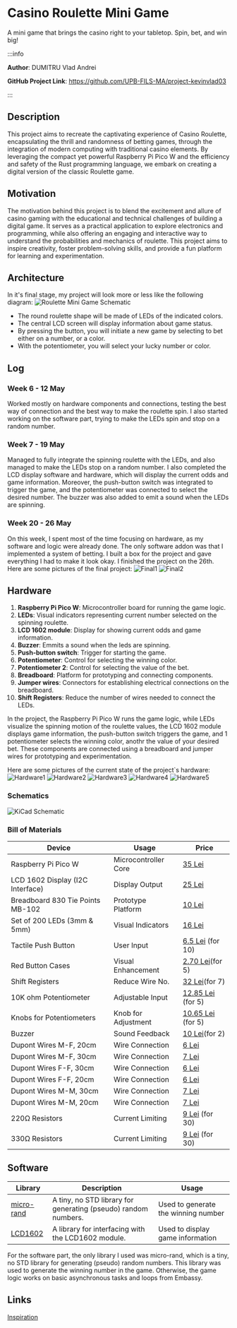# Casino Roulette Mini Game
A mini game that brings the casino right to your tabletop. Spin, bet, and win big!

:::info 

**Author**: DUMITRU Vlad Andrei 

**GitHub Project Link**: https://github.com/UPB-FILS-MA/project-kevinvlad03

:::

## Description

This project aims to recreate the captivating experience of Casino Roulette, encapsulating the thrill and randomness of betting games, through the integration of modern computing with traditional casino elements. By leveraging the compact yet powerful Raspberry Pi Pico W and the efficiency and safety of the Rust programming language, we embark on creating a digital version of the classic Roulette game. 

## Motivation

The motivation behind this project is to blend the excitement and allure of casino gaming with the educational and technical challenges of building a digital game. It serves as a practical application to explore electronics and programming, while also offering an engaging and interactive way to understand the probabilities and mechanics of roulette. This project aims to inspire creativity, foster problem-solving skills, and provide a fun platform for learning and experimentation.

## Architecture 

In it's final stage, my project will look more or less like the following diagram:
![Roulette Mini Game Schematic](./Schematic.png)

* The round roulette shape will be made of LEDs of the indicated colors.
* The central LCD screen will display information about game status.
* By pressing the button, you will initiate a new game by selecting to bet either on a number, or a color.
* With the potentiometer, you will select your lucky number or color.
## Log

<!-- write every week your progress here -->

### Week 6 - 12 May
Worked mostly on hardware components and connections, testing the best way of connection and the best way to make the roulette spin. I also started working on the software part, trying to make the LEDs spin and stop on a random number.
### Week 7 - 19 May
Managed to fully integrate the spinning roulette with the LEDs, and also managed to make the LEDs stop on a random number. I also completed the LCD display software and hardware, which will display the current odds and game information. Moreover, the push-button switch was integrated to trigger the game, and the potentiometer was connected to select the desired number. The buzzer was also added to emit a sound when the LEDs are spinning.
### Week 20 - 26 May
On this week, I spent most of the time focusing on hardware, as my software and logic were already done. The only software addon was that I implemented a system of betting. I built a box for the project and gave everything I had to make it look okay. I finished the project on the 26th. Here are some pictures of the final project:
![Final1](./Final1.jpeg)
![Final2](./Final2.jpeg)




## Hardware

1. **Raspberry Pi Pico W**: Microcontroller board for running the game logic.
2. **LEDs**: Visual indicators representing current number selected on the spinning roulette.
3. **LCD 1602 module**: Display for showing current odds and game information.
4. **Buzzer**: Emmits a sound when the leds are spinning.
5. **Push-button switch**: Trigger for starting the game.
6. **Potentiometer**: Control for selecting the winning color.
7. **Potentiometer 2**: Control for selecting the value of the bet.
8. **Breadboard**: Platform for prototyping and connecting components.
9. **Jumper wires**: Connectors for establishing electrical connections on the breadboard.
10. **Shift Registers**: Reduce the number of wires needed to connect the LEDs.

In the project, the Raspberry Pi Pico W runs the game logic, while LEDs visualize the spinning motion of the roulette values, the LCD 1602 module displays game information, the push-button switch triggers the game, and 1 potentiometer selects the winning color, anothr the value of your desired bet. These components are connected using a breadboard and jumper wires for prototyping and experimentation.

Here are some pictures of the current state of the project`s hardware:
![Hardware1](./Hard1.jpg)
![Hardware2](./Hard2.jpg)
![Hardware3](./Hard3.jpg)
![Hardware4](./Hard4.jpg)
![Hardware5](./Hard5.jpg)


### Schematics

![KiCad Schematic](./KiCadRoulette.png)

### Bill of Materials

<!-- Fill out this table with all the hardware components that you might need.

The format is 
```
| [Device](link://to/device) | This is used ... | [price](link://to/store) |

```

-->


| Device                           | Usage               | Price |
|----------------------------------|---------------------|-------|
| Raspberry Pi Pico W              | Microcontroller Core | [35 Lei](https://www.optimusdigital.ro/ro/placi-raspberry-pi/12394-raspberry-pi-pico-w.html) |
| LCD 1602 Display (I2C Interface) | Display Output       | [25 Lei](https://www.bitmi.ro/ecran-lcd1602-cu-modul-i2c-iic-10487.html?gad_source=1) |
| Breadboard 830 Tie Points MB-102 | Prototype Platform   | [10 Lei](https://www.bitmi.ro/breadboard-830-puncte-mb-102-10500.html?gad_source=1) |
| Set of 200 LEDs (3mm & 5mm)      | Visual Indicators    | [16 Lei](https://www.bitmi.ro/componente-electronice/set-200-led-uri-de-diferite-culori-3-mm-5-mm-10508.html) |
| Tactile Push Button              | User Input           | [6.5 Lei](https://ardushop.ro/ro/home/97-buton-mic-push-button-trough-hole.html?gad_source=1) (for 10) |
| Red Button Cases                 | Visual Enhancement   | [2.70 Lei](https://ardushop.ro/ro/home/2735-capac-pentru-buton-12x12mm-rosu.html?search_query=capac+pentru+buton&results=1331)(for 5) |
| Shift Registers                  | Reduce Wire No.      | [32 Lei](https://ardushop.ro/ro/electronica/141-ic-shift-register-sn74hc595n-74hc595.html?search_query=shift+registers&results=16)(for 7) |
| 10K ohm Potentiometer            | Adjustable Input     | [12.85 Lei](https://ardushop.ro/ro/electronica/193-potentiometru-10k.html?gad_source=1) (for 5) |
| Knobs for Potentiometers         | Knob for Adjustment  | [10.65 Lei](https://ardushop.ro/ro/electronica/321-buton-pentru-poteniometru.html?gad_source=1) (for 5) |
| Buzzer                           | Sound Feedback       | [10 Lei](https://www.bitmi.ro/electronica/modul-buzzer-activ-compatibil-arduino-10397.html)(for 2) |
| Dupont Wires M-F, 20cm           | Wire Connection      | [6 Lei](https://www.bitmi.ro/electronica/40-x-fire-dupont-tata-mama-20cm-10512.html) |
| Dupont Wires M-F, 30cm           | Wire Connection      | [7 Lei](https://www.bitmi.ro/electronica/40-fire-dupont-tata-mama-30cm-10504.html) |
| Dupont Wires F-F, 30cm           | Wire Connection      | [6 Lei](https://www.bitmi.ro/electronica/40-fire-dupont-mama-mama-30cm-10503.html) |
| Dupont Wires F-F, 20cm           | Wire Connection      | [6 Lei](https://www.bitmi.ro/electronica/40-x-fire-dupont-mama-mama-20cm-10509.html) |
| Dupont Wires M-M, 30cm           | Wire Connection      | [7 Lei](https://www.bitmi.ro/electronica/40-fire-dupont-tata-tata-30cm-10505.html) |
| Dupont Wires M-M, 20cm           | Wire Connection      | [7 Lei](https://www.bitmi.ro/electronica/40-x-fire-dupont-tata-tata-20cm-10511.html) |
| 220Ω Resistors                   | Current Limiting     | [9 Lei](https://ardushop.ro/ro/electronica/211-rezistenta-14w-1-buc.html#/83-valoare_rezistenta-220r) (for 30) |
| 330Ω Resistors                   | Current Limiting     | [9 Lei](https://ardushop.ro/ro/electronica/211-rezistenta-14w-1-buc.html#/85-valoare_rezistenta-330r) (for 30) |


## Software

| Library | Description | Usage |
|---------|-------------|-------|
| [micro-rand](https://crates.io/crates/micro_rand) | A tiny, no STD library for generating (pseudo) random numbers. | Used to generate the winning number |
| [LCD1602](https://github.com/mihai1803/1602lcd) | A library for interfacing with the LCD1602 module. | Used to display game information |

For the software part, the only library I used was micro-rand, which is a tiny, no STD library for generating (pseudo) random numbers. This library was used to generate the winning number in the game. Otherwise, the game logic works on basic asynchronous tasks and loops from Embassy.

## Links
[Inspiration](https://github.com/WoXy-Sensei/casino-arduino)
<!-- Add a few links that inspired you and that you think you will use for your project -->
